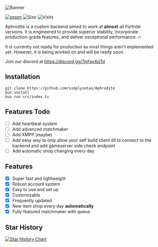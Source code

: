 ![Banner](https://i.imgur.com/OeiOQH8.png)

[![pnpm](https://img.shields.io/badge/maintained%20with-bun-ac98ff.svg?style=for-the-badge&logo=bun)](https://bun.sh/) 
![Size](https://img.shields.io/github/repo-size/simplyzetax/Aphrodite?label=Size&style=for-the-badge)
![Visits](https://komarev.com/ghpvc/?username=simplyzetax&style=for-the-badge)

Aphrodite is a custom backend aimed to work at **almost** all Fortnite versions. It is engineered to provide superior stability, incorporate production-grade features, and deliver exceptional performance. 🔥

It is currently not ready for production as most things aren't implemented yet. However, it is being worked on and will be ready soon.

Join our discord at https://discord.gg/7njfwrAqTd

## Installation
`git clone https://github.com/simplyzetax/Aphrodite`  
`bun install`  
`bun run src/index.ts`

## Features Todo

- [ ] Add heartbeat system
- [ ] Add advanced matchmaker
- [ ] Add XMPP (maybe)
- [ ] Add easy way to only allow your self build client dll to connect to the backend and add gameserver side check endpoint
- [ ] Add automatic shop changing every day

## Features

- [x] Super fast and lightweight
- [x] Robust account system
- [x] Easy to use and set up
- [x] Customizable
- [x] Frequently updated
- [x] New item shop every day **automatically**
- [x] Fully featured matchmaker with queue

## Star History

[![Star History Chart](https://api.star-history.com/svg?repos=simplyzetax/Aphrodite&type=Date)](https://star-history.com/#simplyzetax/Aphrodite&Date)
